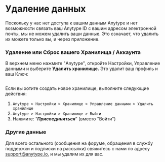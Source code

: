 # Удаление данных

Поскольку у нас нет доступа к вашим данным Anytype и нет возможности связать ваш Anytype ID с вашим адресом электронной почты, мы не можем удалить ваши данные. Это означает, что удалить их можете только вы, и через приложение.

### Удаление или Сброс вашего Хранилища / Аккаунта

В верхнем меню нажмите "Anytype", откройте Настройки, Управление данными и выберите **Удалить хранилище.** Это удалит ваш профиль и ваш Ключ:

<figure><img src="../.gitbook/assets/image (77).png" alt=""><figcaption></figcaption></figure>

Если вы хотите создать новое хранилище, выполните следующие действия:

1. `Anytype > Настройки > Хранилище > Управление данными > Удалить хранилище`
2. `Anytype > Настройки > Хранилище > Выйти`
3. Нажмите: “_**Присоединиться**_” (вместо "Войти")

### Другие данные

Для всего остального (сообщения на форуме, обращения в службу поддержки и подписки на рассылки) свяжитесь с нами по адресу [support@anytype.io](mailto:support@anytype.io), и мы удалим их для вас.
